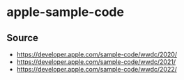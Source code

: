# apple-sample-code

## Source

- https://developer.apple.com/sample-code/wwdc/2020/
- https://developer.apple.com/sample-code/wwdc/2021/
- https://developer.apple.com/sample-code/wwdc/2022/

